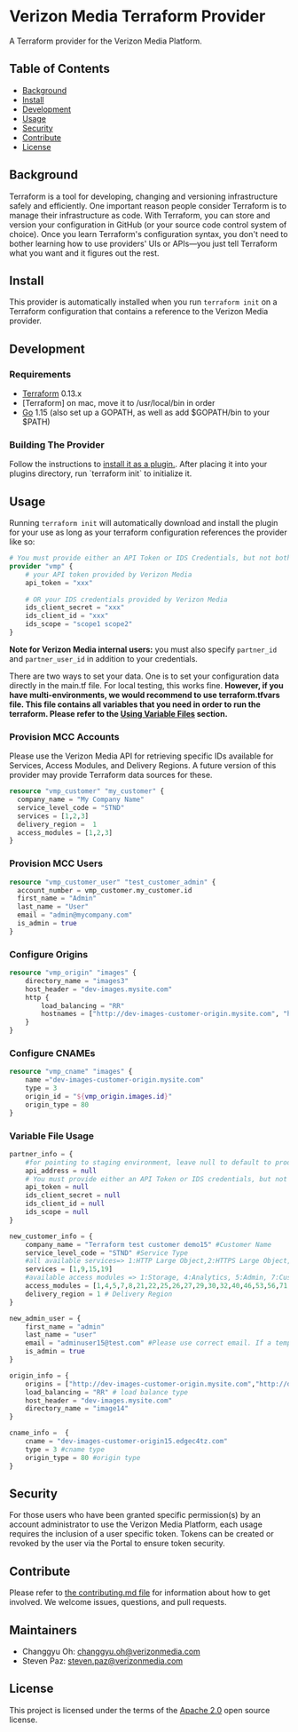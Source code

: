 # Verizon Media Terraform Provider
A Terraform provider for the Verizon Media Platform.

## Table of Contents

- [Background](#background)
- [Install](#install)
- [Development](#development)
- [Usage](#usage)
- [Security](#security)
- [Contribute](#contribute)
- [License](#license)

## Background

Terraform is a tool for developing, changing and versioning infrastructure safely and efficiently. One important reason people consider Terraform is to manage their infrastructure as code. With Terraform, you can store and version your configuration in GitHub (or your source code control system of choice). Once you learn Terraform's configuration syntax, you don't need to bother learning how to use providers' UIs or APIs—you just tell Terraform what you want and it figures out the rest.

## Install
This provider is automatically installed when you run `terraform init` on a Terraform configuration that contains a reference to the Verizon Media provider.

## Development
### Requirements
-    [Terraform](https://www.terraform.io/downloads.html) 0.13.x
-    [Terraform] on mac, move it to /usr/local/bin in order
-    [Go](https://golang.org/) 1.15 (also set up a GOPATH, as well as add $GOPATH/bin to your $PATH)

### Building The Provider
Follow the instructions to [install it as a plugin.](https://`www.terraform.io/docs/plugins/basics.html#installing-a-plugin). After placing it into your plugins directory, run `terraform init` to initialize it.

## Usage
Running `terraform init` will automatically download and install the plugin for your use as long as your terraform configuration references the provider like so:

```terraform
# You must provide either an API Token or IDS Credentials, but not both!
provider "vmp" {
	# your API token provided by Verizon Media
	api_token = "xxx"
	
	# OR your IDS credentials provided by Verizon Media
	ids_client_secret = "xxx"	ids_client_id = "xxx"	ids_scope = "scope1 scope2"
}
```
**Note for Verizon Media internal users:** you must also specify `partner_id` and `partner_user_id` in addition to your credentials.

There are two ways to set your data. One is to set your configuration data directly in the main.tf file.
For local testing, this works fine. **However, if you have multi-environments, we would recommend to use terraform.tfvars file.
This file contains all variables that you need in order to run the terraform. Please refer to the [Using Variable Files](#Using%20Variable%20Files) section.** 

### Provision MCC Accounts
Please use the Verizon Media API for retrieving specific IDs available for Services, Access Modules, and Delivery Regions.
A future version of this provider may provide Terraform data sources for these.

```terraform
resource "vmp_customer" "my_customer" {
  company_name = "My Company Name"
  service_level_code = "STND"
  services = [1,2,3]
  delivery_region =  1
  access_modules = [1,2,3]
}
```

### Provision MCC Users
```terraform
resource "vmp_customer_user" "test_customer_admin" {
  account_number = vmp_customer.my_customer.id
  first_name = "Admin"
  last_name = "User"
  email = "admin@mycompany.com"
  is_admin = true
}
```

### Configure Origins
```terraform
resource "vmp_origin" "images" {
    directory_name = "images3"
    host_header = "dev-images.mysite.com"
    http {
        load_balancing = "RR"
        hostnames = ["http://dev-images-customer-origin.mysite.com", "http://dev-images-customer-origin2.mysite.com"]
    }
}
```
### Configure CNAMEs
```terraform
resource "vmp_cname" "images" {
    name ="dev-images-customer-origin.mysite.com"
    type = 3
    origin_id = "${vmp_origin.images.id}"
    origin_type = 80
}
```

### Variable File Usage
```terraform
partner_info = {    #for pointing to staging environment, leave null to default to production    api_address = null    # You must provide either an API Token or IDS credentials, but not both    api_token = null    ids_client_secret = null    ids_client_id = null    ids_scope = null}

new_customer_info = {
    company_name = "Terraform test customer demo15" #Customer Name
    service_level_code = "STND" #Service Type
    #all available services=> 1:HTTP Large Object,2:HTTPS Large Object,3:HTTP Small Object,4:HTTPS Small Object,6:Windows,7:Advanced Reports,8:Real-Time Stats,9:Token Auth,10:Edge Performance Analytics,15:Origin Storage,16:RSYNC,19:ADN,20:Download Manager,21:ADNS,22:Dedicated Hosting,23:Edge Optimizer,25:DNS Route,26:DNS Zones,29:DNS Health Checks,31:Bandwidth By Report Code,32:DNS-Standard,33:DNS-Adaptive,34:DNS-APR,38:WAF,39:Analysis Engine,40:HTTP Rate Limiting,41:Basic Rules v4.0,42:Advanced Rules v4.0,43:Mobile Device Detection Rules v4.0,44:Rules Engine v4.0,47:Translate,48:Dynamic Cloud Packaging,49:Encrypted HLS,50:Origin Shield,51:Reports and Logs,52:Log Delivery,54:SSA,56:Encrypted Key Rotation,57:Real-Time Log Delivery,58:Report Builder,59:Dynamic Imaging,60:China Delivery,61:WAF Essential,62:Report Builder Users,63:Report Builder Rows,64:Report Builder Reports,65:Edge Functions,66:Certificate Provisioning,67:Edge-Insights,68:Edge Image Optimizer,69:Url Redirects,70:Azure Cloud Storage
    services = [1,9,15,19]
    #available access modules => 1:Storage, 4:Analytics, 5:Admin, 7:Customer Origin, 8:Purge/Load, 21:Users, 22:Company, 25:Country Filtering, 26:Token Auth, 27:Dashboard, 29:HTTP Large, 30:Edge CNAMEs, 32:Core Reports, 40:Token Auth, 46:Token Auth, 53:Cache Settings, 56:HTTP Large Object, 71:HTTP Streaming, 72:ADN, 73:Customer Origin, 74:Purge/Load, 75:Token Auth, 76:Country Filtering, 77:Edge CNAMEs, 78:Cache Settings, 79:Application Delivery Network, 81:Tools, 138:Query-String Caching, 139:Query-String Logging, 140:Compression, 144:Query-String Caching, 145:Query-String Logging, 146:Compression, 149:Smooth Streaming Player, 153:JW Player, 157:Raw Log Settings, 159:Traffic Summary, 160:Bandwidth, 161:Data Transferred, 162:Hits, 163:Cache Statuses, 164:Cache Hit Ratio, 166:CDN Storage, 168:Notes, 169:HTTP Large, 170:HTTPS Large, 171:HTTP Small, 172:HTTPS Small, 174:Flash, 175:ADN, 176:ADN SSL, 177:HTTP Large, 178:HTTPS Large, 179:HTTP Small, 180:HTTPS Small, 182:Flash, 183:ADN, 184:ADN SSL, 185:All Platforms, 186:HTTP Large, 187:HTTP Small, 189:Flash, 190:ADN, 191:All Platforms, 192:HTTP Large, 193:HTTP Small, 194:ADN, 195:All Platforms, 196:HTTP Large, 197:HTTP Small, 198:ADN, 204:Usage, 386:IPv4/IPv6, 387:Data Transferred, 409:Custom Reports, 410:Edge CNAMEs, 411:Notes, 412:All Platforms, 413:HTTP Large, 414:HTTP Small, 415:Flash, 416:ADN, 479:Token Generator, 501:Add Users, 502:Edit Users
    access_modules = [1,4,5,7,8,21,22,25,26,27,29,30,32,40,46,53,56,71,72,73,74,75,76,77,78,79,81,138,139,140,144,145,146,149,153,157,159,160,161,162,163,164,166,168,169,170,171,172,174,175,176,177,178,179,180,182,183,184,185,186,187,189,190,191,192,193,194,195,196,197,198,204,386,387,409,410,411,412,413,414,415,416,479,501,502]
    delivery_region = 1 # Delivery Region
}

new_admin_user = {
    first_name = "admin"
    last_name = "user"
    email = "adminuser15@test.com" #Please use correct email. If a temp email is provided, you would get errors.
    is_admin = true
}

origin_info = {
    origins = ["http://dev-images-customer-origin.mysite.com","http://dev-images-customer-origin2.mysite.com"] # one or more origins
    load_balancing = "RR" # load balance type
    host_header = "dev-images.mysite.com" 
    directory_name = "image14"
}

cname_info =  {
    cname = "dev-images-customer-origin15.edgec4tz.com"
    type = 3 #cname type
    origin_type = 80 #origin type
}
```


## Security

For those users who have been granted specific permission(s) by an account administrator to use the Verizon Media Platform, each usage requires the inclusion of a user specific token. Tokens can be created or revoked by the user via the Portal to ensure token security.

## Contribute

Please refer to [the contributing.md file](Contributing.md) for information about how to get involved. We welcome issues, questions, and pull requests.

## Maintainers
- Changgyu Oh: changgyu.oh@verizonmedia.com
- Steven Paz: steven.paz@verizonmedia.com

## License
This project is licensed under the terms of the [Apache 2.0](LICENSE) open source license.